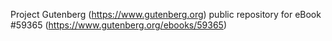 Project Gutenberg (https://www.gutenberg.org) public repository for
eBook #59365 (https://www.gutenberg.org/ebooks/59365)
